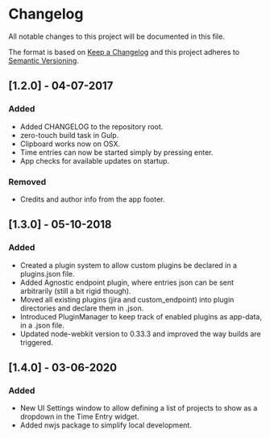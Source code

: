 # Changelog
All notable changes to this project will be documented in this file.

The format is based on [Keep a Changelog](http://keepachangelog.com/en/1.0.0/)
and this project adheres to [Semantic Versioning](http://semver.org/spec/v2.0.0.html).

## [1.2.0] - 04-07-2017

### Added
- Added CHANGELOG to the repository root.
- zero-touch build task in Gulp.
- Clipboard works now on OSX.
- Time entries can now be started simply by pressing enter.
- App checks for available updates on startup.

### Removed
- Credits and author info from the app footer.

## [1.3.0] - 05-10-2018

### Added

- Created a plugin system to allow custom plugins be declared in a plugins.json file.
- Added Agnostic endpoint plugin, where entries json can be sent arbitrarily (still a bit rigid though).
- Moved all existing plugins (jira and custom_endpoint) into plugin directories and declare them in .json.
- Introduced PluginManager to keep track of enabled plugins as app-data, in a .json file.
- Updated node-webkit version to 0.33.3 and improved the way builds are triggered.

## [1.4.0] - 03-06-2020

### Added

- New UI Settings window to allow defining a list of projects to show as a dropdown in the Time Entry widget.
- Added nwjs package to simplify local development.
